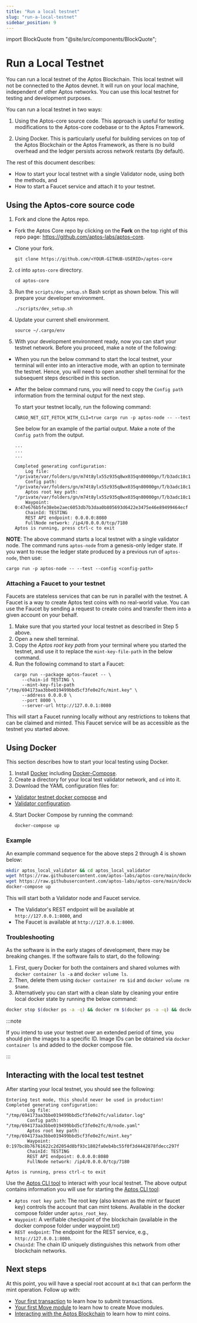 ```yaml
---
title: "Run a local testnet"
slug: "run-a-local-testnet"
sidebar_position: 9
---
```

import BlockQuote from "@site/src/components/BlockQuote";

# Run a Local Testnet

You can run a local testnet of the Aptos Blockchain. This local testnet will not be connected to the Aptos devnet. It will run on your local machine, independent of other Aptos networks. You can use this local testnet for testing and development purposes.

You can run a local testnet in two ways:

1. Using the Aptos-core source code. This approach is useful for testing modifications to the Aptos-core codebase or to the Aptos Framework.

2. Using Docker. This is particularly useful for building services on top of the Aptos Blockchain or the Aptos Framework, as there is no build overhead and the ledger persists across network restarts (by default).

The rest of this document describes:

- How to start your local testnet with a single Validator node, using both the methods, and
- How to start a Faucet service and attach it to your testnet.

## Using the Aptos-core source code

1. Fork and clone the Aptos repo.

  - Fork the Aptos Core repo by clicking on the **Fork** on the top right of this repo page: https://github.com/aptos-labs/aptos-core.
  - Clone your fork.

    ```
    git clone https://github.com/<YOUR-GITHUB-USERID>/aptos-core

    ```


2. `cd` into `aptos-core` directory.

    ```
    cd aptos-core
    ```

3. Run the `scripts/dev_setup.sh` Bash script as shown below. This will prepare your developer environment.

    ```
    ./scripts/dev_setup.sh
    ```

4. Update your current shell environment.

    ```
    source ~/.cargo/env
    ```

5. With your development environment ready, now you can start your testnet network. Before you proceed, make a note of the following:

  - When you run the below command to start the local testnet, your terminal will enter into an interactive mode, with an option to terminate the testnet. Hence, you will need to open another shell terminal for the subsequent steps described in this section.
  - After the below command runs, you will need to copy the `Config path` information from the terminal output for the next step.

    To start your testnet locally, run the following command:

    ```
    CARGO_NET_GIT_FETCH_WITH_CLI=true cargo run -p aptos-node -- --test
    ```

    See below for an example of the partial output. Make a note of the `Config path` from the output.

    ```
    ...
    ...
    ...

    Completed generating configuration:
        Log file: "/private/var/folders/gn/m74t8ylx55z935q8wx035qn80000gn/T/b3adc18c144bfcc78a1541953893bc1c/validator.log"
        Config path: "/private/var/folders/gn/m74t8ylx55z935q8wx035qn80000gn/T/b3adc18c144bfcc78a1541953893bc1c/0/node.yaml"
        Aptos root key path: "/private/var/folders/gn/m74t8ylx55z935q8wx035qn80000gn/T/b3adc18c144bfcc78a1541953893bc1c/mint.key"
        Waypoint: 0:47e676b5fe38ebe2aec6053db7b3daa0b805693d6422e3475e46e89499464ecf
        ChainId: TESTING
        REST API endpoint: 0.0.0.0:8080
        FullNode network: /ip4/0.0.0.0/tcp/7180
    Aptos is running, press ctrl-c to exit
    ```

**NOTE**: The above command starts a local testnet with a single validator node. The command runs `aptos-node` from a genesis-only ledger state. If you want to reuse the ledger state produced by a previous run of `aptos-node`, then use:

```
cargo run -p aptos-node -- --test --config <config-path>
```

### Attaching a Faucet to your testnet

Faucets are stateless services that can be run in parallel with the testnet. A Faucet is a way to create Aptos test coins with no real-world value. You can use the Faucet by sending a request to create coins and transfer them into a given account on your behalf.

1. Make sure that you started your local testnet as described in Step 5 above.
2. Open a new shell terminal.
3. Copy the _Aptos root key path_ from your terminal where you started the testnet, and use it to replace the `mint-key-file-path` in the below command.
4. Run the following command to start a Faucet:
```
   cargo run --package aptos-faucet -- \
      --chain-id TESTING \
      --mint-key-file-path "/tmp/694173aa3bbe019499bbd5cf3fe0e2fc/mint.key" \
      --address 0.0.0.0 \
      --port 8000 \
      --server-url http://127.0.0.1:8080
```

This will start a Faucet running locally without any restrictions to tokens that can be claimed and minted. This Faucet service will be as accessible as the testnet you started above.

## Using Docker

This section describes how to start your local testing using Docker.

1. Install [Docker](https://docs.docker.com/get-docker/) including [Docker-Compose](https://docs.docker.com/compose/install/).
2. Create a directory for your local test validator network, and `cd` into it.
3. Download the YAML configuration files for:

  - [Validator testnet docker compose](https://github.com/aptos-labs/aptos-core/blob/main/docker/compose/validator-testnet/docker-compose.yaml) and
  - [Validator configuration](https://github.com/aptos-labs/aptos-core/blob/main/docker/compose/validator-testnet/validator_node_template.yaml).

4. Start Docker Compose by running the command:

    ```
    docker-compose up
    ```

### Example

An example command sequence for the above steps 2 through 4 is shown below:

```bash
mkdir aptos_local_validator && cd aptos_local_validator
wget https://raw.githubusercontent.com/aptos-labs/aptos-core/main/docker/compose/validator-testnet/docker-compose.yaml
wget https://raw.githubusercontent.com/aptos-labs/aptos-core/main/docker/compose/validator-testnet/validator_node_template.yaml
docker-compose up
```

This will start both a Validator node and Faucet service.

- The Validator's REST endpoint will be available at `http://127.0.0.1:8080`, and
- The Faucet is available at `http://127.0.0.1:8000`.

### Troubleshooting

As the software is in the early stages of development, there may be breaking changes. If the software fails to start, do the following:

1. First, query Docker for both the containers and shared volumes with `docker container ls -a` and `docker volume ls`.
2. Then, delete them using `docker container rm $id` and `docker volume rm $name`.
3. Alternatively you can start with a clean slate by cleaning your entire local docker state by running the below command:

```bash
docker stop $(docker ps -a -q) && docker rm $(docker ps -a -q) && docker rmi $(docker images -q) && docker volume rm $(docker volume ls -q)
```
:::note

If you intend to use your testnet over an extended period of time, you should pin the images to a specific ID. Image IDs can be obtained via `docker container ls` and added to the docker compose file.

:::

## Interacting with the local test testnet

After starting your local testnet, you should see the following:

```
Entering test mode, this should never be used in production!
Completed generating configuration:
        Log file: "/tmp/694173aa3bbe019499bbd5cf3fe0e2fc/validator.log"
        Config path: "/tmp/694173aa3bbe019499bbd5cf3fe0e2fc/0/node.yaml"
        Aptos root key path: "/tmp/694173aa3bbe019499bbd5cf3fe0e2fc/mint.key"
        Waypoint: 0:197bc8b76761622c2d2054d8bf93c1802fa0eb4bc55f0f3d4442878fdecc297f
        ChainId: TESTING
        REST API endpoint: 0.0.0.0:8080
        FullNode network: /ip4/0.0.0.0/tcp/7180

Aptos is running, press ctrl-c to exit
```

Use the [Aptos CLI tool](https://github.com/aptos-labs/aptos-core/blob/main/crates/aptos/README.md) to interact with your local testnet. The above output contains information you will use for starting the [Aptos CLI tool](https://github.com/aptos-labs/aptos-core/blob/main/crates/aptos/README.md):

* `Aptos root key path`: The root key (also known as the mint or faucet key) controls the account that can mint tokens. Available in the docker compose folder under `aptos_root_key`.
* `Waypoint`: A verifiable checkpoint of the blockchain (available in the docker compose folder under waypoint.txt)
* `REST endpoint`: The endpoint for the REST service, e.g., `http://127.0.0.1:8080`.
* `ChainId`: The chain ID uniquely distinguishes this network from other blockchain networks.

## Next steps

At this point, you will have a special root account at `0x1` that can perform the mint operation. Follow up with:

* [Your first transaction](/tutorials/your-first-transaction) to learn how to submit transactions.
* [Your first Move module](/tutorials/your-first-move-module) to learn how to create Move modules.
* [Interacting with the Aptos Blockchain](/guides/interacting-with-the-aptos-blockchain) to learn how to mint coins.
